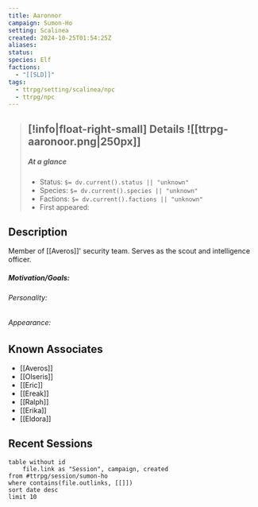 ```yaml
---
title: Aaronnor
campaign: Sumon-Ho
setting: Scalinea
created: 2024-10-25T01:54:25Z
aliases: 
status: 
species: Elf
factions:
  - "[[SLD]]"
tags:
  - ttrpg/setting/scalinea/npc
  - ttrpg/npc
---
```


>[!info|float-right-small] Details
> ![[ttrpg-aaronoor.png|250px]]
> ---
> 
> ##### At a glance
> 
> - Status: `$= dv.current().status || "unknown"`
> - Species: `$= dv.current().species || "unknown"`
> - Factions: `$= dv.current().factions || "unknown"`
> - First appeared:
> 
## Description

Member of [[Averos]]' security team. Serves as the scout and intelligence officer.

##### Motivation/Goals:


###### Personality:  


###### Appearance:  


## Known Associates

- [[Averos]]
- [[Olseris]]
- [[Eric]]
- [[Ereak]]
- [[Ralph]]
- [[Erika]]
- [[Eldora]]

## Recent Sessions

```dataview
table without id
    file.link as "Session", campaign, created
from #ttrpg/session/sumon-ho
where contains(file.outlinks, [[]])
sort date desc
limit 10
```
